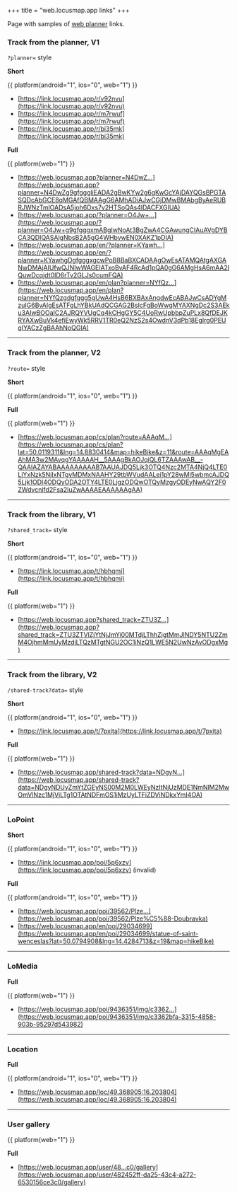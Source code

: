+++
title = "web.locusmap.app links"
+++

Page with samples of [web planner][web-planner] links.

<!-- more -->

### Track from the planner, V1

`?planner=` style

**Short**

{{ platform(android="1", ios="0", web="1") }}

- [https://link.locusmap.app/r/v92nvu](https://link.locusmap.app/r/v92nvu)
- [https://link.locusmap.app/r/m7rwuf](https://link.locusmap.app/r/m7rwuf)
- [https://link.locusmap.app/r/bi35mk](https://link.locusmap.app/r/bi35mk)

**Full**

{{ platform(web="1") }}

- [https://web.locusmap.app?planner=N4DwZ...](https://web.locusmap.app?planner=N4DwZg9gfgggliEADA2gBwKYw2g6gKwGcYAjDAYQGsBPGTASQDcAbGCE8qMGAfQBMAAgG6AMhADiAJwCGjDMwBMAbgByAeRUBRJWNzTmlOADsA5joh6Dxs7v2HTSoQAs4lDACFXGIUA)
- [https://web.locusmap.app/?planner=O4Jw+...](https://web.locusmap.app/?planner=O4Jw+g9gfgggxmABgIwNoAt3BgZwA4CGAwungCIAuAVgDYBCA3QDIQASAlgNbsB2A5gG4WHbvwEN0XAKZ1pDIA)
- [https://web.locusmap.app/en/?planner=KYawh...](https://web.locusmap.app/en/?planner=KYawhgDgfgggxgcwPoB8BaBXCADAAgOwEsATAMQAtgAXGANwDMAjAIUfwQJNIwWAGEIATxoBvAF4RcAd1pQA0gG6AMgHsA6mAA2IQuwDcqjdt0ID6rTv2GLJs0cumFQA)
- [https://web.locusmap.app/en/plan?planner=NYfQz...](https://web.locusmap.app/en/plan?planner=NYfQzgdgfggg5gUwA4HsB6BXBAxAngdwEcABAJwCsADYgMzuIG6BvAIgEsATFgLhYBkUAdQCGAG2BsIcFgBoWwgMYAXNgDc2S3AEku3AIwBOOaIC2AJRQYVUgCq4kCHgGY5C4UoRwUpbbpZuPLx8QfDEJKRYAXwBuVk4efiEwyWk5RRV1TR0eQ2NzS2s4OwdnV3dPb18EgIrg0PEUqIYACzZgBAAhNoQGIA)

---

### Track from the planner, V2

`?route=` style

**Short**

{{ platform(android="1", ios="0", web="1") }}

**Full**

{{ platform(web="1") }}

- [https://web.locusmap.app/cs/plan?route=AAAqM...](https://web.locusmap.app/cs/plan?lat=50.0119311&lng=14.8830414&map=hikeBike&z=11&route=AAAqMgEAAhMA3w2MAvqgYAAAAAH__5AAAgBkAOJqiQL6TZAAAwAB__-QAAIAZAYABAAAAAAAAAB7AAUAJDQ5Ljk3OTQ4Nzc2MTA4NjQ4LTE0LjYxNzk5NjIxNTgyMDMxNAAHY29tbWVudAALei1pY28wMi5wbmcAJDQ5Ljk1ODI4ODQyODA2OTY4LTE0LjgzODQwOTQyMzgyODEyNwAQY2F0ZWdvcnlfd2Fsa2luZwAAAAEAAAAAAgAA)

---

### Track from the library, V1

`?shared_track=` style

**Short**

{{ platform(android="1", ios="0", web="1") }}

- [https://link.locusmap.app/t/hbhqmi](https://link.locusmap.app/t/hbhqmi)

**Full**

{{ platform(web="1") }}

- [https://web.locusmap.app?shared_track=ZTU3Z...](https://web.locusmap.app?shared_track=ZTU3ZTVlZjYtNjJmYi00MTdjLThhZjgtMmJlNDY5NTU2ZmM4OjhmMmUyMzdjLTQzMTgtNGU2OC1iNzQ1LWE5N2UwNzAyODgxMg)

---

### Track from the library, V2

`/shared-track?data=` style

**Short**

{{ platform(android="1", ios="0", web="1") }}

- [https://link.locusmap.app/t/7pxita](https://link.locusmap.app/t/7pxita)

**Full**

{{ platform(web="1") }}

- [https://web.locusmap.app/shared-track?data=NDgyN...](https://web.locusmap.app/shared-track?data=NDgyNDUyZmYtZGEyNS00M2M0LWEyNzItNjUzMDE1NmNlM2MwOmVlNzc1MjVjLTg1OTAtNDFmOS1iMzUyLTFiZDViNDkxYmI4OA)

---

### LoPoint

**Short**

{{ platform(android="1", ios="0", web="1") }}

- [https://link.locusmap.app/poi/5p6xzv](https://link.locusmap.app/poi/5p6xzv) (invalid)


**Full**

{{ platform(android="1", ios="0", web="1") }}

- [https://web.locusmap.app/poi/39562/Plze...](https://web.locusmap.app/poi/39562/Plze%C5%88-Doubravka)
- [https://web.locusmap.app/en/poi/29034699](https://web.locusmap.app/en/poi/29034699/statue-of-saint-wenceslas?lat=50.0794908&lng=14.4284713&z=19&map=hikeBike)

---

### LoMedia

**Full**

{{ platform(web="1") }}

- [https://web.locusmap.app/poi/9436351/img/c3362...](https://web.locusmap.app/poi/9436351/img/c3362bfa-3315-4858-903b-95297d543982)

---

### Location

**Full**

{{ platform(android="1", ios="0", web="1") }}

- [https://web.locusmap.app/loc/49.368905:16.203804](https://web.locusmap.app/loc/49.368905:16.203804)

---

### User gallery

{{ platform(web="1") }}

**Full**

- [https://web.locusmap.app/user/48...c0/gallery](https://web.locusmap.app/user/482452ff-da25-43c4-a272-6530156ce3c0/gallery)

[web-planner]: https://web.locusmap.app
